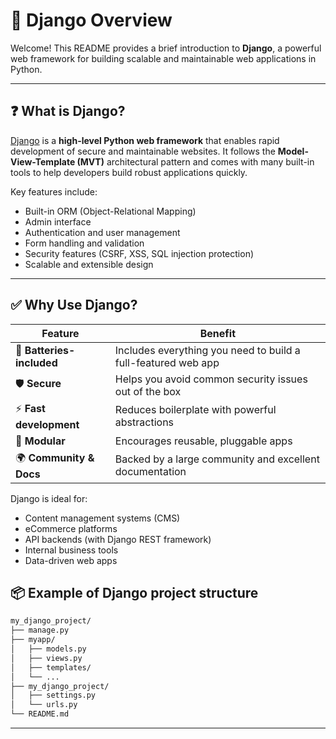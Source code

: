 # 🧱 Django Overview

Welcome! This README provides a brief introduction to **Django**, a powerful web framework for building scalable and maintainable web applications in Python.

---

## ❓ What is Django?

[Django](https://www.djangoproject.com/) is a **high-level Python web framework** that enables rapid development of secure and maintainable websites. It follows the **Model-View-Template (MVT)** architectural pattern and comes with many built-in tools to help developers build robust applications quickly.

Key features include:

- Built-in ORM (Object-Relational Mapping)
- Admin interface
- Authentication and user management
- Form handling and validation
- Security features (CSRF, XSS, SQL injection protection)
- Scalable and extensible design

---

## ✅ Why Use Django?

| Feature                  | Benefit                                                       |
|--------------------------|---------------------------------------------------------------|
| 🔧 **Batteries-included** | Includes everything you need to build a full-featured web app |
| 🛡 **Secure**              | Helps you avoid common security issues out of the box         |
| ⚡ **Fast development**     | Reduces boilerplate with powerful abstractions               |
| 🧩 **Modular**             | Encourages reusable, pluggable apps                          |
| 🌍 **Community & Docs**     | Backed by a large community and excellent documentation      |

Django is ideal for:

- Content management systems (CMS)
- eCommerce platforms
- API backends (with Django REST framework)
- Internal business tools
- Data-driven web apps

## 📦 Example of Django project structure
```bash
my_django_project/
├── manage.py
├── myapp/
│   ├── models.py
│   ├── views.py
│   ├── templates/
│   └── ...
├── my_django_project/
│   ├── settings.py
│   └── urls.py
└── README.md
```
---
